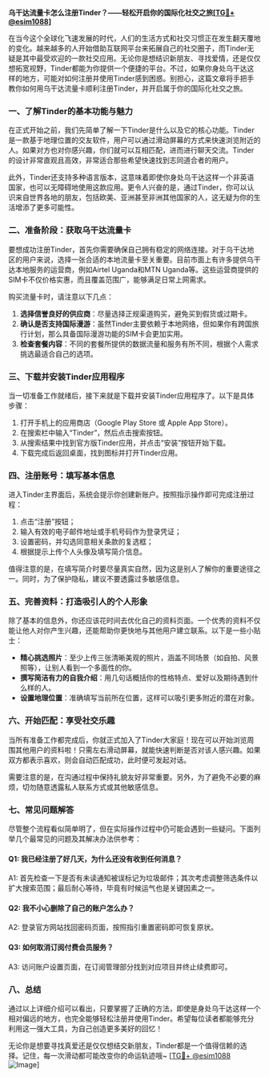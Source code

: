 **乌干达流量卡怎么注册Tinder？——轻松开启你的国际化社交之旅[[TG💪+ @esim1088](https://t.me/s/esim1088)]**

在当今这个全球化飞速发展的时代，人们的生活方式和社交习惯正在发生翻天覆地的变化。越来越多的人开始借助互联网平台来拓展自己的社交圈子，而Tinder无疑是其中最受欢迎的一款社交应用。无论你是想结识新朋友、寻找爱情，还是仅仅想拓宽视野，Tinder都能为你提供一个便捷的平台。不过，如果你身处乌干达这样的地方，可能对如何注册并使用Tinder感到困惑。别担心，这篇文章将手把手教你如何用乌干达流量卡顺利注册Tinder，并开启属于你的国际化社交之旅。

### 一、了解Tinder的基本功能与魅力

在正式开始之前，我们先简单了解一下Tinder是什么以及它的核心功能。Tinder是一款基于地理位置的交友软件，用户可以通过滑动屏幕的方式来快速浏览附近的人。如果对方也对你感兴趣，你们就可以互相匹配，进而进行聊天交流。Tinder的设计非常直观且高效，非常适合那些希望快速找到志同道合者的用户。

此外，Tinder还支持多种语言版本，这意味着即使你身处乌干达这样一个非英语国家，也可以无障碍地使用这款应用。更令人兴奋的是，通过Tinder，你可以认识来自世界各地的朋友，包括欧美、亚洲甚至非洲其他国家的人，这无疑为你的生活增添了更多可能性。

### 二、准备阶段：获取乌干达流量卡

要想成功注册Tinder，首先你需要确保自己拥有稳定的网络连接。对于乌干达地区的用户来说，选择一张合适的本地流量卡至关重要。目前市面上有许多提供乌干达本地服务的运营商，例如Airtel Uganda和MTN Uganda等。这些运营商提供的SIM卡不仅价格实惠，而且覆盖范围广，能够满足日常上网需求。

购买流量卡时，请注意以下几点：
1. **选择信誉良好的供应商**：尽量选择正规渠道购买，避免买到假货或过期卡。
2. **确认是否支持国际漫游**：虽然Tinder主要依赖于本地网络，但如果你有跨国旅行计划，那么具备国际漫游功能的SIM卡会更加实用。
3. **检查套餐内容**：不同的套餐所提供的数据流量和服务有所不同，根据个人需求挑选最适合自己的选项。

### 三、下载并安装Tinder应用程序

当一切准备工作就绪后，接下来就是下载并安装Tinder应用程序了。以下是具体步骤：

1. 打开手机上的应用商店（Google Play Store 或 Apple App Store）。
2. 在搜索栏中输入“Tinder”，然后点击搜索按钮。
3. 从搜索结果中找到官方版Tinder应用，并点击“安装”按钮开始下载。
4. 下载完成后返回桌面，找到图标并打开Tinder应用。

### 四、注册账号：填写基本信息

进入Tinder主界面后，系统会提示你创建新账户。按照指示操作即可完成注册过程：

1. 点击“注册”按钮；
2. 输入有效的电子邮件地址或手机号码作为登录凭证；
3. 设置密码，并勾选同意相关条款的复选框；
4. 根据提示上传个人头像及填写简介信息。

值得注意的是，在填写简介时要尽量真实自然，因为这是别人了解你的重要途径之一。同时，为了保护隐私，建议不要透露过多敏感信息。

### 五、完善资料：打造吸引人的个人形象

除了基本的信息外，你还应该花时间去优化自己的资料页面。一个优秀的资料不仅能让他人对你产生兴趣，还能帮助你更快地与其他用户建立联系。以下是一些小贴士：

- **精心挑选照片**：至少上传三张清晰美观的照片，涵盖不同场景（如自拍、风景照等），让别人看到一个多面性的你。
- **撰写简洁有力的自我介绍**：用几句话概括你的性格特点、爱好以及期待遇到什么样的人。
- **设置地理位置**：准确填写当前所在位置，这样可以吸引更多附近的潜在对象。

### 六、开始匹配：享受社交乐趣

当所有准备工作都完成后，你就正式加入了Tinder大家庭！现在可以开始浏览周围其他用户的资料啦！只需左右滑动屏幕，就能快速判断是否对该人感兴趣。如果双方都表示喜欢，则会自动匹配成功，此时便可发起对话。

需要注意的是，在沟通过程中保持礼貌友好非常重要。另外，为了避免不必要的麻烦，切勿随意透露私人联系方式或其他敏感信息。

### 七、常见问题解答

尽管整个流程看似简单明了，但在实际操作过程中仍可能会遇到一些疑问。下面列举几个最常见的问题及其解决办法供参考：

#### Q1: 我已经注册了好几天，为什么还没有收到任何消息？
A1: 首先检查一下是否有未读通知被误标记为垃圾邮件；其次考虑调整筛选条件以扩大搜索范围；最后耐心等待，毕竟有时候运气也是关键因素之一。

#### Q2: 我不小心删除了自己的账户怎么办？
A2: 登录官方网站找回密码页面，按照指引重置密码即可恢复原状。

#### Q3: 如何取消订阅付费会员服务？
A3: 访问账户设置页面，在订阅管理部分找到对应项目并终止续费即可。

### 八、总结

通过以上详细介绍可以看出，只要掌握了正确的方法，即使是身处乌干达这样一个相对偏远的地方，也完全能够轻松注册并使用Tinder。希望每位读者都能够充分利用这一强大工具，为自己创造更多美好的回忆！

无论你是想要寻找真爱还是仅仅想结交新朋友，Tinder都是一个值得信赖的选择。记住，每一次滑动都可能改变你的命运轨迹哦~ [[TG💪+ @esim1088](https://t.me/s/esim1088) ![Image](https://i.postimg.cc/4NQfJmqS/Snipaste-2025-05-13-00-14-12.png)]
